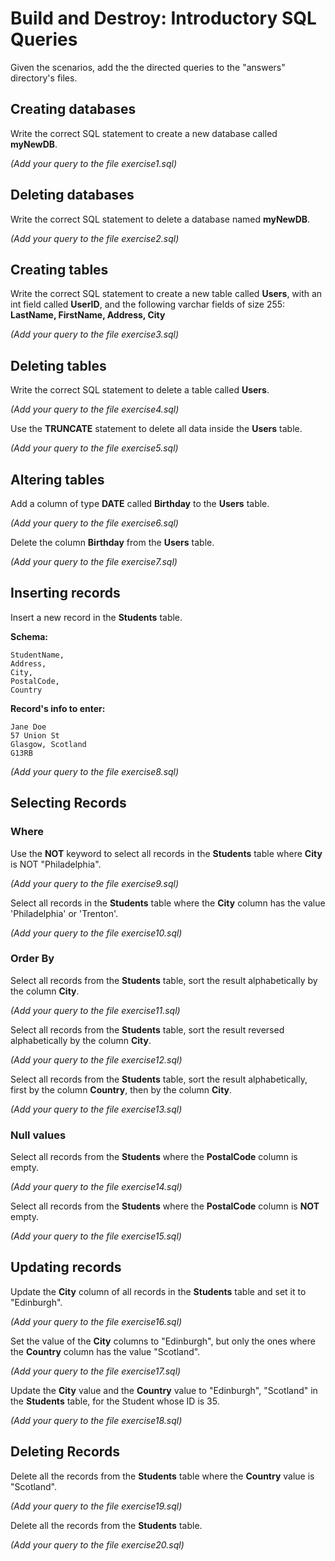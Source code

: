 # Build and Destroy: Introductory SQL Queries

Given the scenarios, add the the directed queries to the "answers" directory's files.

## Creating databases

Write the correct SQL statement to create a new database called **myNewDB**.

*(Add your query to the file exercise1.sql)*

## Deleting databases

Write the correct SQL statement to delete a database named **myNewDB**.

*(Add your query to the file exercise2.sql)*

## Creating tables

Write the correct SQL statement to create a new table called **Users**, with an int field called **UserID**, and the following varchar fields of size 255: **LastName, FirstName, Address, City**

*(Add your query to the file exercise3.sql)*

## Deleting tables

Write the correct SQL statement to delete a table called **Users**.

*(Add your query to the file exercise4.sql)*


Use the **TRUNCATE** statement to delete all data inside the **Users** table.

*(Add your query to the file exercise5.sql)*

## Altering tables

Add a column of type **DATE** called **Birthday** to the **Users** table.

*(Add your query to the file exercise6.sql)*

Delete the column **Birthday** from the **Users** table.

*(Add your query to the file exercise7.sql)*
  

## Inserting records

Insert a new record in the **Students** table.

**Schema:**
 
```
StudentName,
Address, 
City, 
PostalCode,
Country
```

**Record's info to enter:**

```
Jane Doe
57 Union St
Glasgow, Scotland
G13RB
```

*(Add your query to the file exercise8.sql)*

## Selecting Records

### Where

Use the **NOT** keyword to select all records in the **Students** table where **City** is NOT "Philadelphia".

*(Add your query to the file exercise9.sql)*

Select all records in the **Students** table where the **City** column has the value 'Philadelphia' or 'Trenton'.

*(Add your query to the file exercise10.sql)*

### Order By
Select all records from the **Students** table, sort the result alphabetically by the column **City**.

*(Add your query to the file exercise11.sql)*

Select all records from the **Students** table, sort the result reversed alphabetically by the column **City**.

*(Add your query to the file exercise12.sql)*

Select all records from the **Students** table, sort the result alphabetically, first by the column **Country**, then by the column **City**.

*(Add your query to the file exercise13.sql)*

### Null values
Select all records from the **Students** where the **PostalCode** column is empty.

*(Add your query to the file exercise14.sql)*

Select all records from the **Students** where the **PostalCode** column is **NOT** empty.

*(Add your query to the file exercise15.sql)*


## Updating records
Update the **City** column of all records in the **Students** table and set it to "Edinburgh".

*(Add your query to the file exercise16.sql)*
 
 Set the value of the **City** columns to "Edinburgh", but only the ones where the **Country** column has the value "Scotland".

*(Add your query to the file exercise17.sql)*
 
Update the **City** value and the **Country** value to "Edinburgh", "Scotland" in the **Students** table, for the Student whose ID is 35.

*(Add your query to the file exercise18.sql)*

## Deleting Records
Delete all the records from the **Students** table where the **Country** value is "Scotland".

*(Add your query to the file exercise19.sql)*
 
Delete all the records from the **Students** table.

*(Add your query to the file exercise20.sql)*
